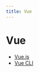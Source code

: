 ```yaml
---
title: Vue
---
```


<!-- more -->

# Vue

* [Vue.js](https://cn.vuejs.org/)
* [Vue CLI](https://cli.vuejs.org/zh/)